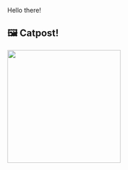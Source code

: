 Hello there!



## 🖼️ Catpost!

<sub>
    <img src="https://cdn2.thecatapi.com/images/ii.jpg" height="256">
</sub>

